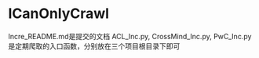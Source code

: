 # ICanOnlyCrawl
Incre_README.md是提交的文档
ACL_Inc.py, CrossMind_Inc.py, PwC_Inc.py是定期爬取的入口函数，分别放在三个项目根目录下即可
